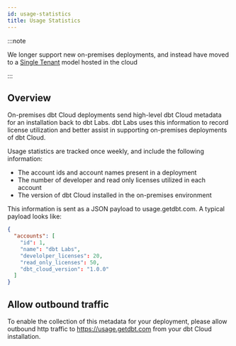 ```yaml
---
id: usage-statistics
title: Usage Statistics
---
```


:::note

We longer support new on-premises deployments, and instead have moved to a [Single Tenant](single-tenant) model hosted in the cloud

:::

## Overview

On-premises dbt Cloud deployments send high-level dbt Cloud metadata
for an installation back to dbt Labs. dbt Labs uses this
information to record license utilization and better assist in supporting
on-premises deployments of dbt Cloud.

Usage statistics are tracked once weekly, and include the following information:
 - The account ids and account names present in a deployment
 - The number of developer and read only licenses utilized in each account
 - The version of dbt Cloud installed in the on-premises environment

This information is sent as a JSON payload to usage.getdbt.com. A typical
payload looks like:

```json
{
  "accounts": [
    "id": 1,
    "name": "dbt Labs",
    "develolper_licenses": 20,
    "read_only_licenses": 50,
    "dbt_cloud_version": "1.0.0"
  ]
}
```

## Allow outbound traffic

To enable the collection of this metadata for your deployment, please allow
outbound http traffic to https://usage.getdbt.com from your dbt Cloud installation.
